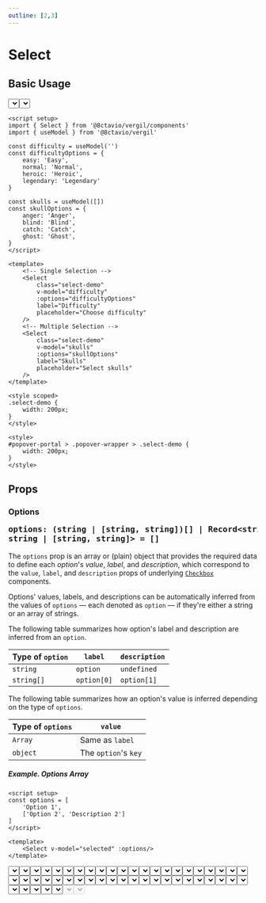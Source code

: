```yaml
---
outline: [2,3]
---
```


# Select

<script setup>
import { Select } from '@8ctavio/vergil/components'
import { useModel } from '@8ctavio/vergil'
import { kebabCase } from '@8ctavio/vergil/utilities'

const difficulties = {
    easy: 'Easy',
    normal: 'Normal',
    heroic: 'Heroic',
    legendary: 'Legendary'
}
const skulls = {
    anger: 'Anger',
    blind: 'Blind',
    catch: 'Catch',
    ghost: 'Ghost',
}

const demo1 = useModel('', { shallow: true })
const demo2 = useModel('', { shallow: true })
const demo3 = useModel('', { shallow: true })
const demo4 = useModel('', { shallow: true })

const options1 = [
    'Option 1',
    ['Option 2', 'Description 2']
]
const options2 = {
    value1: 'Option 1',
    value2: ['Option 2', 'Description 2']
}
const options3 = [{
    id: '123',
    name: 'Abc Def',
    email: 'abc.def@vergil.com'
},{
    id: '456',
    name: 'Uvw Xyz',
    email: 'uvw.xyz@vergil.com'
}]
const options4 = ['The Fall of Reach', 'The Flood', 'First Strike']
const options5 = ['abc','uvw','xyz']
const options6 = ['Option']
</script>

<style>
.select {
    width: 200px;
}
</style>

<style>
#popover-portal > .popover-wrapper > .select-popover.select-demo {
    width: 200px;
}   
</style>

## Basic Usage

<Demo>
    <div class="col center">
        <Select class="select-demo"
            label="Difficulty"
            placeholder="Choose difficulty"
            :options="difficulties"/>
        <Select class="select-demo"
            :value="[]"
            label="Skulls"
            placeholder="Select skulls"
            :options="skulls"/>
    </div>
</Demo>

```vue
<script setup>
import { Select } from '@8ctavio/vergil/components'
import { useModel } from '@8ctavio/vergil'

const difficulty = useModel('')
const difficultyOptions = {
    easy: 'Easy',
    normal: 'Normal',
    heroic: 'Heroic',
    legendary: 'Legendary'
}

const skulls = useModel([])
const skullOptions = {
    anger: 'Anger',
    blind: 'Blind',
    catch: 'Catch',
    ghost: 'Ghost',
}
</script>

<template>
    <!-- Single Selection -->
    <Select
        class="select-demo"
        v-model="difficulty"
        :options="difficultyOptions"
        label="Difficulty"
        placeholder="Choose difficulty"
    />
    <!-- Multiple Selection -->
    <Select
        class="select-demo"
        v-model="skulls"
        :options="skullOptions"
        label="Skulls"
        placeholder="Select skulls"
    />
</template>

<style scoped>
.select-demo {
    width: 200px;
}
</style>

<style>
#popover-portal > .popover-wrapper > .select-demo {
    width: 200px;
}   
</style>
```

## Props

### Options <Badge><pre>options: (string | [string, string])[] | Record<string, string | [string, string]> = []</pre></Badge>

The `options` prop is an array or (plain) object that provides the required data to define each *option*'s *value*, *label*, and *description*, which correspond to the `value`, `label`, and `description` props of underlying [`Checkbox`](/components/form/checkbox) components.

Options' values, labels, and descriptions can be automatically inferred from the values of `options` — each denoted as `option` — if they're either a string or an array of strings.

The following table summarizes how option's label and description are inferred from an `option`.

| Type of `option` | `label` | `description` |
| ---------------- | ------- | ------------- |
| `string` | `option` | `undefined` |
| `string[]` | `option[0]` | `option[1]` |

The following table summarizes how an option's value is inferred depending on the type of `options`.

| Type of `options` | `value` |
| ----------------- | ------- |
| `Array` | Same as `label` |
| `object` | The `option`'s `key` |

##### Example. Options Array

```vue
<script setup>
const options = [
    'Option 1',
    ['Option 2', 'Description 2']
]
</script>

<template>
    <Select v-model="selected" :options/>
</template>
```

<Demo>
    <Select class="select-demo"
        v-model="demo1"
        :options="options1"
        placeholder="Options array"
    />    
    <code>selected.value === '{{ demo1.value }}'</code>
</Demo>

##### Example. Options Object

```vue
<script setup>
const options = {
    value1: 'Option 1',
    value2: ['Option 2', 'Description 2']
}
</script>

<template>
    <Select v-model="selected" :options/>
</template>
```

<Demo>
    <Select class="select-demo"
        v-model="demo2"
        :options="options2"
        placeholder="Options object"
    />  
    <code>selected.value === '{{ demo2.value }}'</code>
</Demo>

### Option's attributes <Badge><pre>option-[value|label|description]: (string | Function)</pre></Badge>

The `option-value`, `option-label`, and `option-description` props allow to specify custom options' values, labels, and descriptions.

As strings, these props represent an object key. If an `option` is an object, the resulting value/label/description is obtained by accessing that object with the provided key.

```vue
<script setup>
const options = [{
    id: '123',
    name: 'Abc Def',
    email: 'abc.def@vergil.com'
},{
    id: '456',
    name: 'Uvw Xyz',
    email: 'uvw.xyz@vergil.com'
}]
</script>

<template>
    <Select
        v-model="selected"
        :options
        option-value="id"    
        option-label="name"
        option-description="email"
    />
</template>
```

<Demo>
    <Select class="select-demo"
        v-model="demo3"
        :options="options3"
        option-value="id"    
        option-label="name"
        option-description="email"
        placeholder="Select option"
    />
    <code>checked.value === '{{ demo3.value }}'</code>
</Demo>

As functions, these props are called for each `option`, receive the `option` and its `key` (index for arrays) as arguments, and their return value becomes the resulting value/label/description.

```vue
<script setup>
const options = [{
    id: '123',
    name: 'Abc Def',
    email: 'abc.def@vergil.com'
},{
    id: '456',
    name: 'Uvw Xyz',
    email: 'uvw.xyz@vergil.com'
}]
</script>

<template>
    <Select
        v-model="selected"
        :options
        :option-value="option => kebabCase(option.name)"    
        :option-label="option => option.name.split(' ')[0]"
        :option-description="option => `@@mail@@ ${option.email}`"
    />
</template>
```

<Demo>
    <Select class="select-demo"
        v-model="demo4"
        :options="options3"
        :option-value="option => kebabCase(option.name)"    
        :option-label="option => option.name.split(' ')[0]"
        :option-description="option => `@@mail@@ ${option.email}`"
        placeholder="Select option"
    />
    <code>checked.value === '{{ demo4.value }}'</code>
</Demo>

The following functions are the default values for the `option-value`, `option-label`, and `option-description` props.

```js
function defaultOptionValue(option, key) {
    return typeof key === 'number'
        ? Array.isArray(option) ? option[0] : option
        : key
}
function defaultOptionLabel(option) {
    return Array.isArray(option) ? option[0] : option
}
function defaultOptionDescription {
    return Array.isArray(option) ? option[1] : undefined
}
```

### Placeholder <Badge><pre>placeholder: string</pre></Badge>

```vue-html
<Select placeholder="Select option"/>
```

### Placeholder fallback <Badge><pre>placeholder-fallback: (n: number) => string</pre></Badge>

When selecting multiple options, the selected options are displayed in the select button as a comma-separated string of those options' labels. If that string overflows its container, a fallback placeholder is obtained from the `placeholder-fallback` function and displayed instead.

The `placeholder-fallback` function receives as its only argument the number of selected options.

```vue
<script setup>
const options = ['The Fall of Reach', 'The Flood', 'First Strike']
</script>

<template>
    <Select :value="[]" :options
        :placeholder-fallback="n => {
            return `${n} Option${n > 1 ? 's':''} Selected`
        }"
        placeholder="Select option"
    />
</template>
```

<Demo>
    <Select class="select-demo"
        :value="[]"
        :options="options4"
        :placeholder-fallback="n => {
            return `${n} Option${n > 1 ? 's':''} Selected`
        }"
        placeholder="Select option"
    />
</Demo>

The following function is used as the default `placeholder-fallback` value.

```js
n => `${n} Selected`
```

:::tip
The `placeholder-fallback` prop only takes effect in multiple selection mode.
:::

### Filter <Badge><pre>filter: boolean</pre></Badge>

```vue
<script setup>
const options = ['abc','uvw','xyz']
</script>

<template>
    <Select :options filter placeholder="Select option"/>
</template>
```

<Demo>
    <Select class="select-demo"
        :options="options5"
        placeholder="Select option"
        filter
    />
</Demo>

### Filter input <Badge><pre>filter-input: Record<string, unknown></pre></Badge>

The `filter-input` prop is an object of props forwarded to the filter's `InputText` component.

```vue
<script setup>
const options = ['Option']
</script>

<template>
    <Select :options filter placeholder="Select option"
        :filter-input="{
            placeholder: 'Filter users',
            icon: 'person_search',
            max: '10'
        }"
    />
</template>
```

<Demo>
    <Select class="select-demo"
        :options="['Option']"
        placeholder="Select option"
        filter
        :filter-input="{
            placeholder: 'Filter users',
            icon: 'person_search',
            max: '10'
        }"
    />
</Demo>

:::tip
The filter's default placeholder can be configured through the `placeholderFilter` [configuration option](#configuration-options).
:::

### Not-found placeholder <Badge><pre>placeholder-not-found: (query: string) => string</pre></Badge> <Badge><pre>[MiniMarkup](/mini-markup)</pre></Badge>

The `placeholder-not-found` prop is used to obtain a placeholder to display when the `Select`'s filter input yields no results. The passed function receives as a single argument the filter input's query.

```vue
<script setup>
const options = ['Option']
</script>

<template>
    <Select :options filter placeholder="Select option"
        :placeholder-not-found="query => {
            return `@@search_off@@\nCould not find [['${query}']]`
        }"
    />
</template>
```

<Demo>
    <Select class="select-demo"
        :options="options6"
        placeholder="Select option"
        filter
        :placeholder-not-found="query => `@@search_off@@\nCould not find [['${query}']]`"
    />
</Demo>

The following function is used as the default `placeholder-not-found` value.

```js
query => `No results for [["${query}"]]`
```

### Chips <Badge><pre>chips: boolean</pre></Badge> <Badge type="warning">Only for multiple selection</Badge>

```vue
<script setup>
const options = ['abc','uvw','xyz']
</script>

<template>
    <Select
        :value="[]"
        :options
        chips
        placeholder="Select option"
    />
</template>
```

<Demo>
    <Select class="select-demo"
        :value="[]"
        :options="options5"
        placeholder="Select option"
        chips
    />
</Demo>

### Float label <Badge><pre>float-label: boolean</pre></Badge>

```vue
<script setup>
const options = ['Option']
</script>

<template>
    <Select label="Select option" float-label :options/>
</template>
```

<Demo>
    <Select class="select-demo" label="Select option" float-label :options="['Option']"/>
</Demo>

:::tip NOTE
`float-label` only works if the `placeholder` and `description` props are unset.
:::

### Underline <Badge><pre>underline: boolean</pre></Badge>

<Demo>
    <Select class="select-demo" placeholder="Select option" underline :options="['Option']"/>
</Demo>

### Fill <Badge><pre>fill: boolean</pre></Badge>

<Demo>
    <Select class="select-demo" placeholder="Select option" underline fill :options="['Option']"/>
</Demo>

### Theme <Badge><pre>theme: [theme](/theme#the-theme-prop) = 'brand'</pre></Badge>

<Demo>
    <div class="row center">
        <Select class="select-demo" underline :options="['Option']" theme="brand" placeholder="Brand"/>
        <Select class="select-demo" underline :options="['Option']" theme="user" placeholder="User"/>
        <Select class="select-demo" underline :options="['Option']" theme="ok" placeholder="Ok"/>
        <Select class="select-demo" underline :options="['Option']" theme="info" placeholder="Info"/>
        <Select class="select-demo" underline :options="['Option']" theme="warn" placeholder="Warn"/>
        <Select class="select-demo" underline :options="['Option']" theme="danger" placeholder="Danger"/>
        <Select class="select-demo" underline :options="['Option']" theme="neutral" placeholder="Neutral"/>
    </div>
</Demo>

### Size <Badge><pre>size: ('xs' | 'sm' | 'md' | 'lg' | 'xl') = 'md'</pre></Badge>

<Demo>
    <div class="col center">
        <Select class="select-demo" size="xs" :options="['Option']" placeholder="Extra Small"/>
        <Select class="select-demo" size="sm" :options="['Option']" placeholder="Small"/>
        <Select class="select-demo" size="md" :options="['Option']" placeholder="Medium"/>
        <Select class="select-demo" size="lg" :options="['Option']" placeholder="Large"/>
        <Select class="select-demo" size="xl" :options="['Option']" placeholder="Extra Large"/>
    </div>
</Demo>

### Radius <Badge><pre>radius: ('none' | 'sm' | 'md' | 'lg' | 'full') = 'md'</pre></Badge>

<Demo>
    <div class="col center w-initial">
        <Select class="select-demo" :options="['Option']" placeholder="None" radius="none"/>
        <Select class="select-demo" :options="['Option']" placeholder="Small" radius="sm"/>
        <Select class="select-demo" :options="['Option']" placeholder="Medium" radius="md"/>
        <Select class="select-demo" :options="['Option']" placeholder="Large" radius="lg"/>
        <Select class="select-demo" :options="['Option']" placeholder="Full" radius="full"/>
    </div>
    <div class="col center w-initial">
        <Select class="select-demo" :options="['Option']" underline placeholder="None" radius="none"/>
        <Select class="select-demo" :options="['Option']" underline placeholder="Small" radius="sm"/>
        <Select class="select-demo" :options="['Option']" underline placeholder="Medium" radius="md"/>
        <Select class="select-demo" :options="['Option']" underline placeholder="Large" radius="lg"/>
        <Select class="select-demo" :options="['Option']" underline placeholder="Full" radius="full"/>
    </div>
</Demo>

### Spacing <Badge><pre>spacing: ('compact' | 'expanded') = ''</pre></Badge>

<Demo>
    <div class="col">
        <div class="row center">
            <Select class="select-demo" size="xs" :options="['Option']" spacing="compact" placeholder="Compact"/>
            <Select class="select-demo" size="xs" :options="['Option']" placeholder="Default"/>
            <Select class="select-demo" size="xs" :options="['Option']" spacing="expanded" placeholder="Expanded"/>
        </div>
        <div class="row center">
            <Select class="select-demo" size="sm" :options="['Option']" spacing="compact" placeholder="Compact"/>
            <Select class="select-demo" size="sm" :options="['Option']" placeholder="Default"/>
            <Select class="select-demo" size="sm" :options="['Option']" spacing="expanded" placeholder="Expanded"/>
        </div>
        <div class="row center">
            <Select class="select-demo" size="md" :options="['Option']" spacing="compact" placeholder="Compact"/>
            <Select class="select-demo" size="md" :options="['Option']" placeholder="Default"/>
            <Select class="select-demo" size="md" :options="['Option']" spacing="expanded" placeholder="Expanded"/>
        </div>
        <div class="row center">
            <Select class="select-demo" size="lg" :options="['Option']" spacing="compact" placeholder="Compact"/>
            <Select class="select-demo" size="lg" :options="['Option']" placeholder="Default"/>
            <Select class="select-demo" size="lg" :options="['Option']" spacing="expanded" placeholder="Expanded"/>
        </div>
        <div class="row center">
            <Select class="select-demo" size="xl" :options="['Option']" spacing="compact" placeholder="Compact"/>
            <Select class="select-demo" size="xl" :options="['Option']" placeholder="Default"/>
            <Select class="select-demo" size="xl" :options="['Option']" spacing="expanded" placeholder="Expanded"/>
        </div>
    </div>
</Demo>

### Disabled <Badge><pre>disabled: boolean</pre></Badge>

<Demo>
    <Select class="select-demo" disabled placeholder="Disabled"/>
    <Select class="select-demo" disabled placeholder="Disabled" underline/>
</Demo>

## Elements

| element | tag | description |
| ---- | ---- | ------- |
| `options` | <code class="vp-code-nowrap"><div.toggle-group-wrapper></code> | `CheckboxGroup`'s wrapper of underlying `Checkbox` components. |

### Anatomy

<Demo>
    <Anatomy tag="div" classes="form-field select">
        <Anatomy tag="div" classes="form-field-label-wrapper">
            <Anatomy tag="label" classes="form-field-label"/>
            <Anatomy tag="span" classes="form-field-hint"/>
        </Anatomy>
        <Anatomy tag="p" classes="form-field-details form-field-description"/>
        <Anatomy tag="Btn" classes="btn select-button">
            <Anatomy tag="p" classes="select-placeholder">
                <Anatomy tag="span"/>
            </Anatomy>
            <Anatomy tag="div" classes="chips">
                <Anatomy tag='Badge.badge v-for="(label,value) in selected'>
                    <Anatomy tag="button">
                        <Anatomy tag="Icon" classes="icon"/>
                    </Anatomy>
                </Anatomy>
            </Anatomy>
            <Anatomy slot="aside">
                <Anatomy tag="label"/>
            </Anatomy>
        </Anatomy>
        <Anatomy tag="p" classes="form-field-details form-field-help"/>
        <Anatomy tag="Teleport" id="popover-portal">
            <Anatomy tag="div" classes="popover-wrapper">
                <Anatomy tag="div" classes="popover select-popver">
                    <Anatomy tag='Input' classes="input-text"/>
                    <Anatomy tag='p' classes="select-not-found"/>
                    <Anatomy tag='CheckboxGroup' classes="checkbox-group"/>
                </Anatomy>
            </Anatomy>
        </Anatomy>
    </Anatomy>
</Demo>

## API Reference

### Props

| prop | type | default |
| ---- | ---- | ------- |
| `value` | `string \| string[]` | `''` |
| `options` | `(string \| [string, string])[] \| Record<string, string \| [string, string]>` | `[]` |
| `optionValue` | `string \| ((option: unknown, key: string \| number) => string)` | |
| `optionLabel` | `string \| ((option: unknown, key: string \| number) => string)` | |
| `optionDescription` | `string \| ((option: unknown, key: string \| number) => string)` | |
| `placeholder` | `string` | |
| `placeholderFallback` | `(n: number) => string` | |
| `filter` | `boolean` | |
| `filterInput` | `Record<string, unknown>` | |
| `placeholderNotFound` | `(query: string) => string` | |
| `chips` | `boolean` | |
| `underline` | `boolean` | |
| `disabled` | `boolean` | |
| `label` | `string` | |
| `hint` | `string` | |
| `description` | `string` | |
| `help` | `string` | |
| `showErrros` | `boolean` | |
| `float-label` | `boolean` | |
| `descendant` | `boolean` | |
| [`theme`](/theme#the-theme-prop) | `'brand' \| 'user' \| 'ok' \| 'info' \| 'warn' \| 'danger' \| 'neutral'` | `'brand'` |
| `size` | `'xs' \| 'sm' \| 'md' \| 'lg' \| 'xl'` | `'md'` |
| `radius` | `'none' \| 'sm' \| 'md' \| 'lg' \| 'full'` | `'md'` |
| `spacing` | `'' \| 'compact' \| 'extended'` | `''` |
| `validator` | `Function` | |
| `eagerValidation` | `boolean` | |
| `elements` | `object` | |

### Configuration options

`Select`'s [configuration options](/configuration) allow to overwrite some `Select` props' default values and may be overwritten under the `select` root-level configuration option.

| `select.<option>` | type | default | [global](/configuration#global-configuration-options) |
| ----------------- | ---- | ------- | :------: |
| `placeholderFallback` | `(n: number) => string` | <code>n => \`${n} Selected\`</code> | |
| `placeholderNotFound` | `(query: string) => string` | <code>query => \`No results for [["${query}"]]\`</code> | |
| `placeholderFilter` | `string` | `'Filter'` | |
| `underline` | `boolean` | | |
| `fill` | `boolean` | | |
| `theme` | [`theme`](/theme#the-theme-prop) | | ✅ |
| `size` | [`size`](/theme#the-size-prop) | | ✅ |
| `radius` | [`radius`](/theme#the-radius-prop) | | ✅ |
| `spacing` | [`spacing`](/theme#the-spacing-prop) | | ✅ |